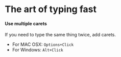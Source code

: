 # The art of typing fast



#### Use multiple carets

If you need to type the same thing twice, add carets.

- For MAC OSX: `Options+Click` 
- For Windows: `Alt+Click`